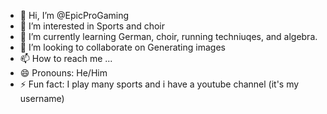 - 👋 Hi, I’m @EpicProGaming
- 👀 I’m interested in Sports and choir
- 🌱 I’m currently learning German, choir, running techniuqes, and algebra.
- 💞️ I’m looking to collaborate on Generating images
- 📫 How to reach me ...
- 😄 Pronouns: He/Him
- ⚡ Fun fact: I play many sports and i have a youtube channel (it's my username)

<!---
EpicProGaming/EpicProGaming is a ✨ special ✨ repository because its `README.md` (this file) appears on your GitHub profile.
You can click the Preview link to take a look at your changes.
--->
